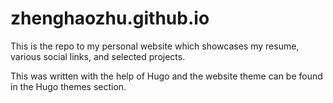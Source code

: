 # zhenghaozhu.github.io

This is the repo to my personal website which showcases my resume, various social links, and selected projects.

This was written with the help of Hugo and the website theme can be found in the Hugo themes section. 
